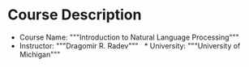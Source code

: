 # Course Description
* Course Name: """Introduction to Natural Language Processing"""
﻿
* Instructor: """Dragomir R. Radev"""
﻿
﻿ * University: """University of Michigan"""
